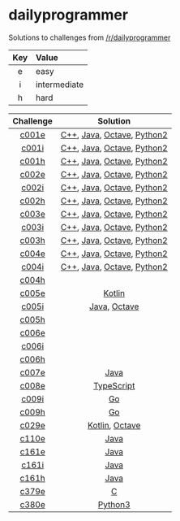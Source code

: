 # dailyprogrammer

Solutions to challenges from [/r/dailyprogrammer](https://www.reddit.com/r/dailyprogrammer/)

| Key | Value        |
| :-: | :----------- |
| e   | easy         |
| i   | intermediate |
| h   | hard         |

| Challenge | Solution |
| :-------: | :------: |
| [c001e](https://www.reddit.com/r/dailyprogrammer/comments/pih8x/easy_challenge_1/) | [C++](https://github.com/jimmynguyen/daily-programmer/blob/master/challenges/easy/c001e/c++/), [Java](https://github.com/jimmynguyen/daily-programmer/blob/master/challenges/easy/c001e/java/), [Octave](https://github.com/jimmynguyen/daily-programmer/blob/master/challenges/easy/c001e/octave/), [Python2](https://github.com/jimmynguyen/daily-programmer/blob/master/challenges/easy/c001e/python2/) |
| [c001i](https://www.reddit.com/r/dailyprogrammer/comments/pihtx/intermediate_challenge_1/) | [C++](https://github.com/jimmynguyen/daily-programmer/blob/master/challenges/intermediate/c001i/c++/), [Java](https://github.com/jimmynguyen/daily-programmer/blob/master/challenges/intermediate/c001i/java/), [Octave](https://github.com/jimmynguyen/daily-programmer/blob/master/challenges/intermediate/c001i/octave/), [Python2](https://github.com/jimmynguyen/daily-programmer/blob/master/challenges/intermediate/c001i/python2/) |
| [c001h](https://www.reddit.com/r/dailyprogrammer/comments/pii6j/difficult_challenge_1/) | [C++](https://github.com/jimmynguyen/daily-programmer/blob/master/challenges/hard/c001h/c++/), [Java](https://github.com/jimmynguyen/daily-programmer/blob/master/challenges/hard/c001h/java/), [Octave](https://github.com/jimmynguyen/daily-programmer/blob/master/challenges/hard/c001h/octave/), [Python2](https://github.com/jimmynguyen/daily-programmer/blob/master/challenges/hard/c001h/python2/) |
| [c002e](https://www.reddit.com/r/dailyprogrammer/comments/pjbj8/easy_challenge_2/) | [C++](https://github.com/jimmynguyen/daily-programmer/blob/master/challenges/easy/c002e/c++/), [Java](https://github.com/jimmynguyen/daily-programmer/blob/master/challenges/easy/c002e/java/), [Octave](https://github.com/jimmynguyen/daily-programmer/blob/master/challenges/easy/c002e/octave/), [Python2](https://github.com/jimmynguyen/daily-programmer/blob/master/challenges/easy/c002e/python2/) |
| [c002i](https://www.reddit.com/r/dailyprogrammer/comments/pjbuj/intermediate_challenge_2/) | [C++](https://github.com/jimmynguyen/daily-programmer/blob/master/challenges/intermediate/c002i/c++/), [Java](https://github.com/jimmynguyen/daily-programmer/blob/master/challenges/intermediate/c002i/java/), [Octave](https://github.com/jimmynguyen/daily-programmer/blob/master/challenges/intermediate/c002i/octave/), [Python2](https://github.com/jimmynguyen/daily-programmer/blob/master/challenges/intermediate/c002i/python2/) |
| [c002h](https://www.reddit.com/r/dailyprogrammer/comments/pjsdx/difficult_challenge_2/) | [C++](https://github.com/jimmynguyen/daily-programmer/blob/master/challenges/hard/c002h/c++/), [Java](https://github.com/jimmynguyen/daily-programmer/blob/master/challenges/hard/c002h/java/), [Octave](https://github.com/jimmynguyen/daily-programmer/blob/master/challenges/hard/c002h/octave/), [Python2](https://github.com/jimmynguyen/daily-programmer/blob/master/challenges/hard/c002h/python2/) |
| [c003e](https://www.reddit.com/r/dailyprogrammer/comments/pkw2m/2112012_challenge_3_easy/) | [C++](https://github.com/jimmynguyen/daily-programmer/blob/master/challenges/easy/c003e/c++/), [Java](https://github.com/jimmynguyen/daily-programmer/blob/master/challenges/easy/c003e/java/), [Octave](https://github.com/jimmynguyen/daily-programmer/blob/master/challenges/easy/c003e/octave/), [Python2](https://github.com/jimmynguyen/daily-programmer/blob/master/challenges/easy/c003e/python2/) |
| [c003i](https://www.reddit.com/r/dailyprogrammer/comments/pkwb1/2112012_challenge_3_intermediate/) | [C++](https://github.com/jimmynguyen/daily-programmer/blob/master/challenges/intermediate/c003i/c++/), [Java](https://github.com/jimmynguyen/daily-programmer/blob/master/challenges/intermediate/c003i/java/), [Octave](https://github.com/jimmynguyen/daily-programmer/blob/master/challenges/intermediate/c003i/octave/), [Python2](https://github.com/jimmynguyen/daily-programmer/blob/master/challenges/intermediate/c003i/python2/) |
| [c003h](https://www.reddit.com/r/dailyprogrammer/comments/pkwgf/2112012_challenge_3_difficult/) | [C++](https://github.com/jimmynguyen/daily-programmer/blob/master/challenges/hard/c003h/c++/), [Java](https://github.com/jimmynguyen/daily-programmer/blob/master/challenges/hard/c003h/java/), [Octave](https://github.com/jimmynguyen/daily-programmer/blob/master/challenges/hard/c003h/octave/), [Python2](https://github.com/jimmynguyen/daily-programmer/blob/master/challenges/hard/c003h/python2/) |
| [c004e](https://www.reddit.com/r/dailyprogrammer/comments/pm6oj/2122012_challenge_4_easy/) | [C++](https://github.com/jimmynguyen/daily-programmer/blob/master/challenges/easy/c004e/c++/), [Java](https://github.com/jimmynguyen/daily-programmer/blob/master/challenges/easy/c004e/java/), [Octave](https://github.com/jimmynguyen/daily-programmer/blob/master/challenges/easy/c004e/octave/), [Python2](https://github.com/jimmynguyen/daily-programmer/blob/master/challenges/easy/c004e/python2/) |
| [c004i](https://www.reddit.com/r/dailyprogrammer/comments/pm6sq/2122012_challenge_4_intermediate/) | [C++](https://github.com/jimmynguyen/daily-programmer/blob/master/challenges/intermediate/c004i/c++/), [Java](https://github.com/jimmynguyen/daily-programmer/blob/master/challenges/intermediate/c004i/java/), [Octave](https://github.com/jimmynguyen/daily-programmer/blob/master/challenges/intermediate/c004i/octave/), [Python2](https://github.com/jimmynguyen/daily-programmer/blob/master/challenges/intermediate/c004i/python2/) |
| [c004h](https://www.reddit.com/r/dailyprogrammer/comments/pm7g7/2122012_challange_4_difficult/) ||
| [c005e](https://www.reddit.com/r/dailyprogrammer/comments/pnhyn/2122012_challenge_5_easy/) | [Kotlin](https://github.com/jimmynguyen/daily-programmer/blob/master/challenges/easy/c005e/kotlin/) |
| [c005i](https://www.reddit.com/r/dailyprogrammer/comments/pnhtj/2132012_challenge_5_intermediate/) | [Java](https://github.com/jimmynguyen/daily-programmer/blob/master/challenges/intermediate/c005i/java/), [Octave](https://github.com/jimmynguyen/daily-programmer/blob/master/challenges/intermediate/c005i/octave/) |
| [c005h](https://www.reddit.com/r/dailyprogrammer/comments/pniaw/2132012_challenge_5_difficult/) ||
| [c006e](https://www.reddit.com/r/dailyprogrammer/comments/pp53w/2142012_challenge_6_easy/) ||
| [c006i](https://www.reddit.com/r/dailyprogrammer/comments/pp81n/2142012_challenge_6_intermediate/) ||
| [c006h](https://www.reddit.com/r/dailyprogrammer/comments/pp7vo/2142012_challenge_6_difficult/) ||
| [c007e](https://www.reddit.com/r/dailyprogrammer/comments/pr2xr/2152012_challenge_7_easy/) | [Java](https://github.com/jimmynguyen/daily-programmer/blob/master/challenges/easy/c007e/java/) |
| [c008e](https://www.reddit.com/r/dailyprogrammer/comments/pserp/2162012_challenge_8_easy/) | [TypeScript](https://github.com/jimmynguyen/daily-programmer/blob/master/challenges/easy/c008e/typescript/) |
| [c009i](https://www.reddit.com/r/dailyprogrammer/comments/pu1y6/2172012_challenge_9_intermediate/) | [Go](https://github.com/jimmynguyen/daily-programmer/blob/master/challenges/intermediate/c009i/go/) |
| [c009h](https://www.reddit.com/r/dailyprogrammer/comments/pu2c0/2172012_challenge_9_difficult/) | [Go](https://github.com/jimmynguyen/daily-programmer/blob/master/challenges/hard/c009h/go/) |
| [c029e](https://www.reddit.com/r/dailyprogrammer/comments/r8a70/3222012_challenge_29_easy/) | [Kotlin](https://github.com/jimmynguyen/daily-programmer/blob/master/challenges/easy/c029e/kotlin/), [Octave](https://github.com/jimmynguyen/daily-programmer/blob/master/challenges/easy/c029e/octave/) |
| [c110e](https://www.reddit.com/r/dailyprogrammer/comments/12k3xr/1132012_challenge_110_easy_keyboard_shift/) | [Java](https://github.com/jimmynguyen/daily-programmer/tree/master/challenges/easy/c110e/java/) |
| [c161e](https://www.reddit.com/r/dailyprogrammer/comments/24r50l/552014_161_easy_blackjack/) | [Java](https://github.com/jimmynguyen/daily-programmer/tree/master/challenges/easy/c161e/java/) |
| [c161i](https://www.reddit.com/r/dailyprogrammer/comments/24ypno/572014_challenge_161_medium_appointing_workers/) | [Java](https://github.com/jimmynguyen/daily-programmer/tree/master/challenges/intermediate/c161i/java/) |
| [c161h](https://www.reddit.com/r/dailyprogrammer/comments/25576s/592014_challenge_161_hard_phone_network/) | [Java](https://github.com/jimmynguyen/daily-programmer/tree/master/challenges/hard/c161h/java/) |
| [c379e](https://www.reddit.com/r/dailyprogrammer/comments/cdieag/20190715_challenge_379_easy_progressive_taxation/) | [C](https://github.com/jimmynguyen/daily-programmer/tree/master/challenges/easy/c379e/c/) |
| [c380e](https://www.reddit.com/r/dailyprogrammer/comments/cmd1hb/20190805_challenge_380_easy_smooshed_morse_code_1/) | [Python3](https://github.com/jimmynguyen/daily-programmer/tree/master/challenges/easy/c380e/python3/) |
